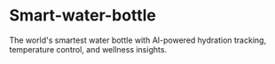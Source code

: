 # Smart-water-bottle
The world's smartest water bottle with AI-powered hydration tracking, temperature control, and wellness insights.
